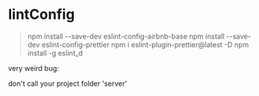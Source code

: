# lintConfig

> npm install --save-dev eslint-config-airbnb-base
> npm install --save-dev eslint-config-prettier
> npm i eslint-plugin-prettier@latest -D
> npm install -g eslint_d


very weird bug:

don't call your project folder 'server'

